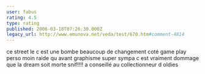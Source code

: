 ```yaml
---
user: fabus
rating: 4.5
type: rating
published: 2006-03-18T07:26:30.000Z
legacy_url: http://www.emunova.net/veda/test/670.htm#comment-4814
---
```

ce street le c est une bombe beaucoup de changement coté game play perso moin raide qu avant graphisme super sympa c est vraiment dommage que la dream soit morte snif!!!! a conseillé au collectionneur d oldies